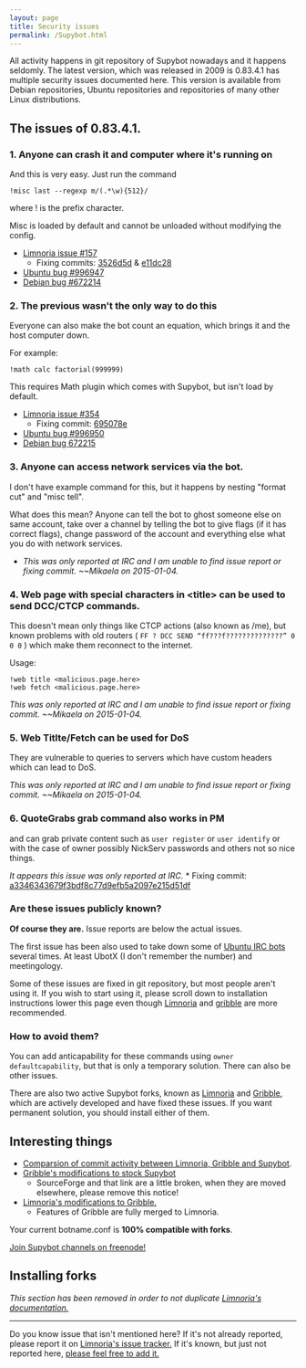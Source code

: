 ```yaml
---
layout: page
title: Security issues
permalink: /Supybot.html
---
```


All activity happens in git repository of Supybot nowadays and it happens 
seldomly. The latest version, which was released in 2009 is 0.83.4.1 
has multiple security issues documented here. This version is available 
from Debian repositories, Ubuntu repositories and repositories of many 
other Linux distributions.

## The issues of 0.83.4.1.

### 1. Anyone can crash it and computer where it's running on

And this is very easy. Just run the command 

```
!misc last --regexp m/(.*\w){512}/
```

where ! is the prefix character.

Misc is loaded by default and cannot be unloaded without modifying the
config.

* [Limnoria issue #157](https://github.com/ProgVal/Limnoria/issues/157)
    * Fixing commits:  [3526d5d](https://github.com/ProgVal/Limnoria/commit/3526d5dabf587457a43af8bee8d4db21986e8222) & [e11dc28](https://github.com/ProgVal/Limnoria/commit/e11dc28025de877b1b6cf059013eef88337b7e44)
* [Ubuntu bug #996947](https://bugs.launchpad.net/ubuntu/+source/supybot/+bug/996947)
* [Debian bug #672214](https://bugs.debian.org/cgi-bin/bugreport.cgi?bug=672214)

### 2. The previous wasn't the only way to do this

Everyone can also make the bot count an equation, which brings it and the
host computer down. 

For example:

```
!math calc factorial(999999)
```

This requires Math plugin which comes with Supybot, but isn't load by 
default.

* [Limnoria issue #354](https://github.com/ProgVal/Limnoria/issues/354)
    * Fixing commit: [695078e](https://github.com/ProgVal/Limnoria/commit/695078edeb91e5ff1eec728fedf0e0c27b55c505)
* [Ubuntu bug #996950](https://bugs.launchpad.net/ubuntu/+source/supybot/+bug/996950)
* [Debian bug 672215](https://bugs.debian.org/cgi-bin/bugreport.cgi?bug=672215)

### 3. Anyone can access network services via the bot.

I don't have example command for this, but it happens by nesting 
"format cut" and "misc tell".

What does this mean? Anyone can tell the bot to ghost someone else on same
account, take over a channel by telling the bot to give flags
(if it has correct flags), change password of the account and everything
else what you do with network services.

* *This was only reported at IRC and I am unable to find issue report
or fixing commit. ~~Mikaela on 2015-01-04.*

### 4. Web page with special characters in \<title\> can be used to send DCC/CTCP commands.

This doesn't mean only things like CTCP actions (also known as /me),
but known problems with old routers
( `FF ? DCC SEND “ff???f??????????????” 0 0 0` ) which make them reconnect
to the internet.

Usage:

```
!web title <malicious.page.here>
!web fetch <malicious.page.here>
```

*This was only reported at IRC and I am unable to find issue report
 or fixing commit. ~~Mikaela on 2015-01-04.*


### 5. Web Titlte/Fetch can be used for DoS

They are vulnerable to queries to servers which have custom headers
which can lead to DoS.

*This was only reported at IRC and I am unable to find issue report
or fixing commit. ~~Mikaela on 2015-01-04.*


### 6. QuoteGrabs grab command also works in PM

and can grab private content such as `user register` or `user identify` or
with the case of owner possibly NickServ passwords and others not so nice
things.

*It appears this issue was only reported at IRC.*
    * Fixing commit: [a3346343679f3bdf8c77d9efb5a2097e215d51df](https://github.com/ProgVal/Limnoria/commit/a3346343679f3bdf8c77d9efb5a2097e215d51df)

### Are these issues publicly known?

**Of course they are.** Issue reports are below the actual issues.

The first issue has been also used to take down some of
[Ubuntu IRC bots](https://wiki.ubuntu.com/IRC/Bots) several times.
At least UbotX (I don't remember the number) and meetingology.

Some of these issues are fixed in git repository, but most people aren't
using it. If you wish to start using it, please scroll down to
installation instructions lower this page even though [Limnoria] and
[gribble] are more recommended.

### How to avoid them?

You can add anticapability for these commands using
`owner defaultcapability`, but that is only a temporary solution.
There can also be other issues.

There are also two active Supybot forks, known as [Limnoria] and
[Gribble], which are actively developed and have fixed these issues.
If you want permanent solution, you should install either of them.

## Interesting things

* [Comparsion of commit activity between Limnoria, Gribble and Supybot](https://www.openhub.net/p/compare?project_0=Limnoria&project_1=Gribble%3A+Support+Bottie&project_2=Supybot).
* [Gribble's modifications to stock Supybot](https://sourceforge.net/p/gribble/wiki/Gribble_Project_Git_Repository/)
    * SourceForge and that link are a little broken, when they are moved 
    elsewhere, please remove this notice!
* [Limnoria's modifications to Gribble.](https://github.com/ProgVal/Limnoria/wiki/LGC) 
    * Features of Gribble are fully merged to Limnoria.

Your current botname.conf is **100% compatible with forks**.

[Join Supybot channels on freenode!](ircs://chat.freenode.net:6697/#supybot,#gribble,#limnoria)

[Limnoria]:https://github.com/ProgVal/Limnoria
[Gribble]:http://github.com/nanotube/supybot_fixes

## Installing forks

*This section has been removed in order to not duplicate
[Limnoria's documentation.](http://doc.supybot.aperio.fr/en/latest/use/install.html)*

* * * * *

Do you know issue that isn't mentioned here? If it's not already reported,
please report it on [Limnoria's issue tracker.](https://github.com/ProgVal/Limnoria/issues)
If it's known, but just not reported here, [please feel free to add it.](https://github.com/Mikaela/limnoria/edit/gh-pages/Supybot.markdown)
